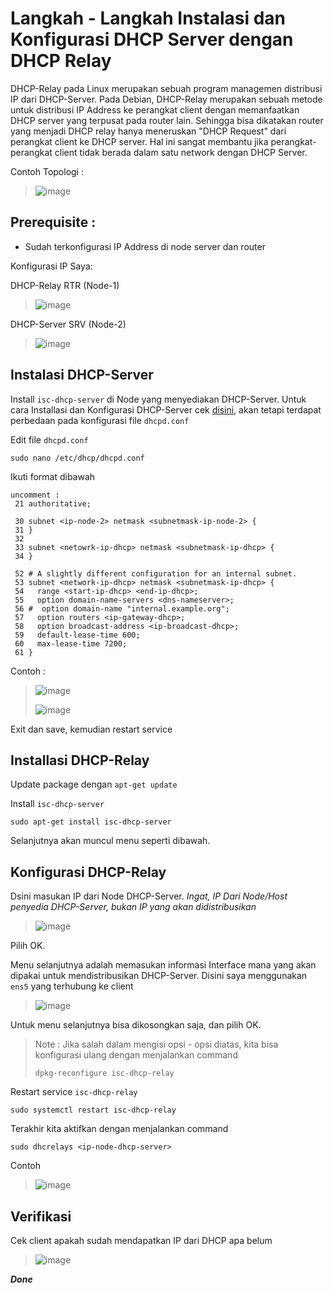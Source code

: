 # Langkah - Langkah Instalasi dan Konfigurasi DHCP Server dengan DHCP Relay
DHCP-Relay pada Linux merupakan sebuah program managemen distribusi IP dari DHCP-Server. Pada Debian, DHCP-Relay merupakan sebuah metode untuk distribusi IP Address ke perangkat client dengan memanfaatkan DHCP server yang terpusat pada router lain. Sehingga bisa dikatakan router yang menjadi DHCP relay hanya meneruskan "DHCP Request" dari perangkat client ke DHCP server. Hal ini sangat membantu jika perangkat-perangkat client tidak berada dalam satu network dengan DHCP Server.

Contoh Topologi :
> ![image](https://github.com/diotriandika/learn-networking/assets/109568349/f28476fe-0bdf-4a09-9fb2-290840c1f51f)

## Prerequisite :
- Sudah terkonfigurasi IP Address di node server dan router

Konfigurasi IP Saya:

DHCP-Relay RTR (Node-1)
>![image](https://github.com/diotriandika/learn-networking/assets/109568349/eac1b5cc-86aa-4b3a-993e-314e20e941c0)

DHCP-Server SRV (Node-2)
>![image](https://github.com/diotriandika/learn-networking/assets/109568349/b219e38f-43a9-4a34-82f8-e7aca46a108c)

## Instalasi DHCP-Server
Install `isc-dhcp-server` di Node yang menyediakan DHCP-Server. Untuk cara Installasi dan Konfigurasi DHCP-Server cek [disini](https://github.com/diotriandika/lnearher-public-repository/blob/edda35884e18f67bd06b6982805cebac8eb612e5/ASJ-Linux/DHCP-Server.md), akan tetapi terdapat perbedaan pada konfigurasi file `dhcpd.conf`

Edit file `dhcpd.conf`
```
sudo nano /etc/dhcp/dhcpd.conf
```
Ikuti format dibawah
```
uncomment :
 21 authoritative;

 30 subnet <ip-node-2> netmask <subnetmask-ip-node-2> {
 31 }
 32
 33 subnet <netowrk-ip-dhcp> netmask <subnetmask-ip-dhcp> {
 34 }

 52 # A slightly different configuration for an internal subnet.
 53 subnet <network-ip-dhcp> netmask <subnetmask-ip-dhcp> {
 54   range <start-ip-dhcp> <end-ip-dhcp>;
 55   option domain-name-servers <dns-nameserver>;
 56 #  option domain-name "internal.example.org";
 57   option routers <ip-gateway-dhcp>;
 58   option broadcast-address <ip-broadcast-dhcp>;
 59   default-lease-time 600;
 60   max-lease-time 7200;
 61 }
```
Contoh :
> ![image](https://github.com/diotriandika/learn-networking/assets/109568349/e15a50ca-9ab3-4a8f-84e3-3fa8bb5ba990)
>
> ![image](https://github.com/diotriandika/learn-networking/assets/109568349/640e8ca0-647b-4237-84fb-e623c7168cfd)

Exit dan save, kemudian restart service

## Installasi DHCP-Relay
Update package dengan `apt-get update`

Install `isc-dhcp-server`
```
sudo apt-get install isc-dhcp-server
```
Selanjutnya akan muncul menu seperti dibawah.
## Konfigurasi DHCP-Relay
Dsini masukan IP dari Node DHCP-Server. _Ingat, IP Dari Node/Host penyedia DHCP-Server, bukan IP yang akan didistribusikan_
>![image](https://github.com/diotriandika/learn-networking/assets/109568349/99985739-d06b-4bcb-8681-0c2df01718b0)

Pilih OK. 

Menu selanjutnya adalah memasukan informasi Interface mana yang akan dipakai untuk mendistribusikan DHCP-Server. Disini saya menggunakan `ens5` yang terhubung ke client
>![image](https://github.com/diotriandika/learn-networking/assets/109568349/f5dd2255-1429-452b-b7d7-424272c5501e)

Untuk menu selanjutnya bisa dikosongkan saja, dan pilih OK.

> Note : Jika salah dalam mengisi opsi - opsi diatas, kita bisa konfigurasi ulang dengan menjalankan command
> ```
> dpkg-reconfigure isc-dhcp-relay
> ```

Restart service `isc-dhcp-relay`
```
sudo systemctl restart isc-dhcp-relay
```
Terakhir kita aktifkan dengan menjalankan command 
```
sudo dhcrelays <ip-node-dhcp-server>
```
Contoh
> ![image](https://github.com/diotriandika/learn-networking/assets/109568349/e4f36878-4aac-4a4e-b742-f280c99ff094)

## Verifikasi
Cek client apakah sudah mendapatkan IP dari DHCP apa belum
> ![image](https://github.com/diotriandika/learn-networking/assets/109568349/6e634e90-d776-4b0b-bbb7-b9df28b02e18)

**_Done_**
